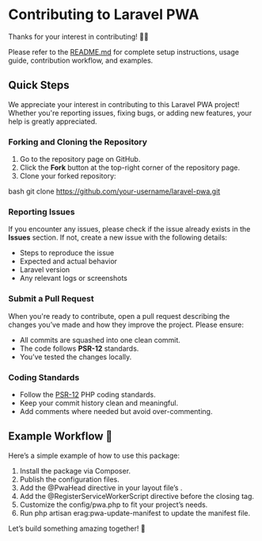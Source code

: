 # Contributing to Laravel PWA

Thanks for your interest in contributing! 🧑‍💻

Please refer to the [README.md](./README.md) for complete setup instructions, usage guide, contribution workflow, and examples.

## Quick Steps


We appreciate your interest in contributing to this Laravel PWA project! Whether you're reporting issues, fixing bugs, or adding new features, your help is greatly appreciated.

### Forking and Cloning the Repository

1. Go to the repository page on GitHub.
2. Click the **Fork** button at the top-right corner of the repository page.
3. Clone your forked repository:

   
bash
   git clone https://github.com/your-username/laravel-pwa.git


### Reporting Issues

If you encounter any issues, please check if the issue already exists in the **Issues** section. If not, create a new issue with the following details:
- Steps to reproduce the issue
- Expected and actual behavior
- Laravel version
- Any relevant logs or screenshots

### Submit a Pull Request

When you're ready to contribute, open a pull request describing the changes you’ve made and how they improve the project. Please ensure:
- All commits are squashed into one clean commit.
- The code follows **PSR-12** standards.
- You’ve tested the changes locally.

### Coding Standards

- Follow the [PSR-12](https://www.php-fig.org/psr/psr-12/) PHP coding standards.
- Keep your commit history clean and meaningful.
- Add comments where needed but avoid over-commenting.

## Example Workflow 🌟

Here’s a simple example of how to use this package:

1. Install the package via Composer.
2. Publish the configuration files.
3. Add the @PwaHead directive in your layout file’s <head>.
4. Add the @RegisterServiceWorkerScript directive before the closing </body> tag.
5. Customize the config/pwa.php to fit your project’s needs.
6. Run php artisan erag:pwa-update-manifest to update the manifest file.


Let’s build something amazing together! 🚀
